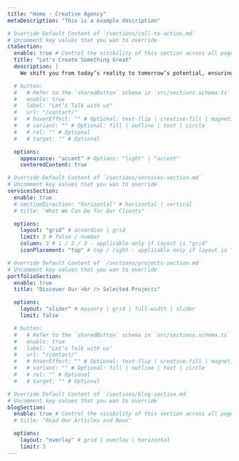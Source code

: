 ```yaml
---
title: "Home - Creative Agency"
metaDescription: "This is a example description"

# Override Default Content of `/sections/call-to-action.md`
# Uncomment key values that you wan to override
ctaSection:
  enable: true # Control the visibility of this section across all pages where it is used
  title: "Let's Create Something Great"
  description: |
    We shift you from today’s reality to tomorrow’s potential, ensuring

  # button:
  #   # Refer to the `sharedButton` schema in `src/sections.schema.ts` for all available configuration options (e.g., enable, label, url, hoverEffect, variant, icon, tag, rel, class, target, etc.)
  #   enable: true
  #   label: "Let’s Talk with us"
  #   url: "/contact/"
  #   # hoverEffect: "" # Optional: text-flip | creative-fill | magnetic | magnetic-text-flip
  #   # variant: "" # Optional: fill | outline | text | circle
  #   # rel: "" # Optional
  #   # target: "" # Optional

  options:
    appearance: "accent" # Options: "light" | "accent"
    centeredContent: true

# Override Default Content of `/sections/services-section.md`
# Uncomment key values that you wan to override
servicesSection:
  enable: true
  # sectionDirection: "horizontal" # horizontal | vertical
  # title: "What We Can Do for Our Clients"

  options:
    layout: "grid" # accordion | grid
    limit: 3 # false / number
    column: 3 # 1 / 2 / 3 - applicable only if layout is "grid"
    iconPlacement: "top" # top / right - applicable only if layout is "grid"

# Override Default Content of `/sections/projects-section.md`
# Uncomment key values that you wan to override
portfolioSection:
  enable: true
  title: "Discover Our <br /> Selected Projects"

  options:
    layout: "slider" # masonry | grid | full-width | slider
    limit: false

  # button:
  #   # Refer to the `sharedButton` schema in `src/sections.schema.ts` for all available configuration options (e.g., enable, label, url, hoverEffect, variant, icon, tag, rel, class, target, etc.)
  #   enable: true
  #   label: "Let’s Talk with us"
  #   url: "/contact/"
  #   # hoverEffect: "" # Optional: text-flip | creative-fill | magnetic | magnetic-text-flip
  #   # variant: "" # Optional: fill | outline | text | circle
  #   # rel: "" # Optional
  #   # target: "" # Optional

# Override Default Content of `/sections/blog-section.md`
# Uncomment key values that you wan to override
blogSection:
  enable: true # Control the visibility of this section across all pages where it is used
  # title: "Read Our Articles and News"

  options:
    layout: "overlay" # grid | overlay | horizontal
    limit: 3
---
```

